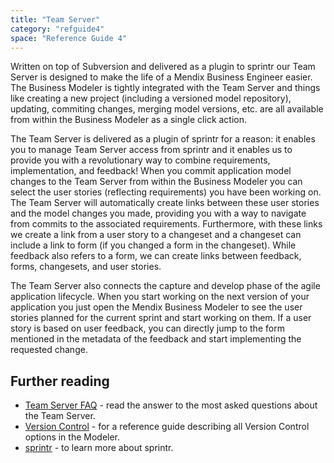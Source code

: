 ```yaml
---
title: "Team Server"
category: "refguide4"
space: "Reference Guide 4"
---
```

Written on top of Subversion and delivered as a plugin to sprintr our Team Server is designed to make the life of a Mendix Business Engineer easier. The Business Modeler is tightly integrated with the Team Server and things like creating a new project (including a versioned model repository), updating, commiting changes, merging model versions, etc. are all available from within the Business Modeler as a single click action.

The Team Server is delivered as a plugin of sprintr for a reason: it enables you to manage Team Server access from sprintr and it enables us to provide you with a revolutionary way to combine requirements, implementation, and feedback! When you commit application model changes to the Team Server from within the Business Modeler you can select the user stories (reflecting requirements) you have been working on. The Team Server will automatically create links between these user stories and the model changes you made, providing you with a way to navigate from commits to the associated requirements. Furthermore, with these links we create a link from a user story to a changeset and a changeset can include a link to form (if you changed a form in the changeset). While feedback also refers to a form, we can create links between feedback, forms, changesets, and user stories.

The Team Server also connects the capture and develop phase of the agile application lifecycle. When you start working on the next version of your application you just open the Mendix Business Modeler to see the user stories planned for the current sprint and start working on them. If a user story is based on user feedback, you can directly jump to the form mentioned in the metadata of the feedback and start implementing the requested change.

## Further reading

*   [Team Server FAQ](https://world.mendix.com/display/refguide3/Team+Server+FAQ) - read the answer to the most asked questions about the Team Server.
*   [Version Control](https://world.mendix.com/display/refguide3/Version+Control) - for a reference guide describing all Version Control options in the Modeler.
*   [sprintr](App+Platform) - to learn more about sprintr.